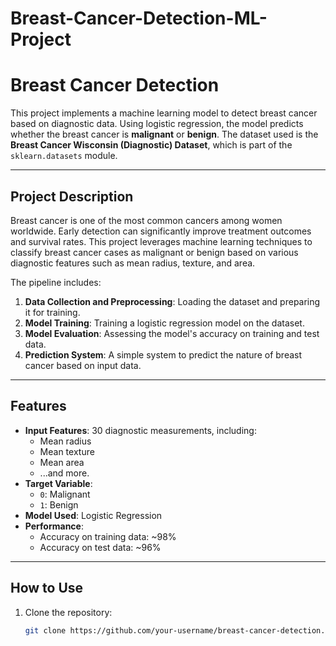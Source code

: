 # Breast-Cancer-Detection-ML-Project
# Breast Cancer Detection

This project implements a machine learning model to detect breast cancer based on diagnostic data. Using logistic regression, the model predicts whether the breast cancer is **malignant** or **benign**. The dataset used is the **Breast Cancer Wisconsin (Diagnostic) Dataset**, which is part of the `sklearn.datasets` module.

---

## Project Description

Breast cancer is one of the most common cancers among women worldwide. Early detection can significantly improve treatment outcomes and survival rates. This project leverages machine learning techniques to classify breast cancer cases as malignant or benign based on various diagnostic features such as mean radius, texture, and area.

The pipeline includes:
1. **Data Collection and Preprocessing**: Loading the dataset and preparing it for training.
2. **Model Training**: Training a logistic regression model on the dataset.
3. **Model Evaluation**: Assessing the model's accuracy on training and test data.
4. **Prediction System**: A simple system to predict the nature of breast cancer based on input data.

---

## Features

- **Input Features**: 30 diagnostic measurements, including:
  - Mean radius
  - Mean texture
  - Mean area
  - ...and more.
- **Target Variable**: 
  - `0`: Malignant
  - `1`: Benign
- **Model Used**: Logistic Regression
- **Performance**: 
  - Accuracy on training data: ~98%
  - Accuracy on test data: ~96%

---

## How to Use

1. Clone the repository:
   ```bash
   git clone https://github.com/your-username/breast-cancer-detection.git
